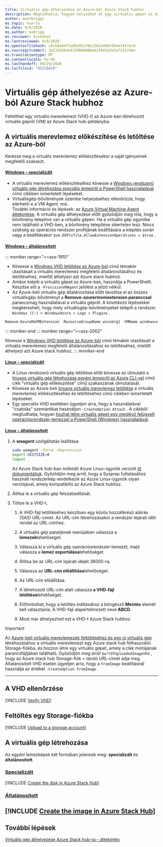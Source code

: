 ```yaml
---
title: Virtuális gép áthelyezése az Azure-ból Azure Stack hubhoz
description: Megtudhatja, hogyan helyezhet át egy virtuális gépet az Azure-ból Azure Stack hub-ra Azure Stack hub-ra.
author: mattbriggs
ms.topic: how-to
ms.date: 9/8/2020
ms.author: mabrigg
ms.reviewer: kivenkat
ms.lastreviewed: 9/8/2020
ms.openlocfilehash: c8c68a64f7a05e03c70e138cb4d8c95da7417ec9
ms.sourcegitcommit: 3e225b30a54159b6b8dbeb2f843a2e5a721b746e
ms.translationtype: MT
ms.contentlocale: hu-HU
ms.lasthandoff: 09/29/2020
ms.locfileid: "91519419"
---
```

# <a name="move-a-vm-from-azure-to-azure-stack-hub"></a>Virtuális gép áthelyezése az Azure-ból Azure Stack hubhoz

Feltölthet egy virtuális merevlemezt (VHD-t) az Azure-ban létrehozott virtuális gépről (VM) az Azure Stack hub-példányba.

## <a name="prepare-and-download-your-vhd-from-azure"></a>A virtuális merevlemez előkészítése és letöltése az Azure-ból

Keresse meg a virtuális merevlemez előkészítésekor a saját igényeinek megfelelő szakaszt.

#### <a name="windows---specialized"></a>[Windows – specializált](#tab/win-spec)

- A virtuális merevlemez előkészítéséhez kövesse a [Windows rendszerű virtuális gép létrehozása speciális lemezről a PowerShell használatával](/azure/virtual-machines/windows/create-vm-specialized#prepare-the-vm) című cikkben ismertetett lépéseket.
- Virtuálisgép-bővítmények üzembe helyezéséhez ellenőrizze, hogy elérhető-e a VM Agent. msi.  
  További információ és lépések: az [Azure Virtual Machine Agent áttekintése](/azure/virtual-machines/extensions/agent-windows). A virtuális gép áthelyezése előtt győződjön meg róla, hogy a bővítmény telepítve van a virtuális gépen. Ha a virtuális gép ügynöke nem található a VHD-ben, a bővítmény telepítése sikertelen lesz. Nincs szükség az operációs rendszer profiljának beállítására a kiépítés során vagy a beállításakor `$vm.OSProfile.AllowExtensionOperations = $true` .

#### <a name="windows---generalized"></a>[Windows – általánosított](#tab/win-gen)

::: moniker range="<=azs-1910"
- Kövesse a [Windows VHD letöltése az Azure-ból](/azure/virtual-machines/windows/download-vhd) című témakör utasításait a virtuális merevlemez megfelelő általánosításához és letöltéséhez, mielőtt áthelyezi azt Azure stack hubhoz.
- Amikor kiépíti a virtuális gépet az Azure-ban, használja a PowerShellt. Készítse elő a `-ProvisionVMAgent` jelölést a jelző nélkül.
- Az Azure-beli virtuális gép általánosítása előtt távolítsa el az összes virtuálisgép-bővítményt a **Remove-azurermvmextension paranccsal** parancsmag használatával a virtuális gépről. A következő lépésekkel megkeresheti, hogy mely virtuálisgép-bővítményeket telepíti a rendszer `Windows (C:) > WindowsAzure > Logs > Plugins` .

```powershell  
Remove-AzureRmVMExtension -ResourceGroupName winvmrg1 -VMName windowsvm -Name "CustomScriptExtension"
```
::: moniker-end
::: moniker range=">=azs-2002"

Kövesse a [Windows VHD letöltése az Azure-ból](/azure/virtual-machines/windows/download-vhd) című témakör utasításait a virtuális merevlemez megfelelő általánosításához és letöltéséhez, mielőtt áthelyezi azt Azure stack hubhoz.
::: moniker-end

#### <a name="linux---specialized"></a>[Linux – specializált](#tab/lin-spec)

- A Linux rendszerű virtuális gép letöltése előtt kövesse az útmutató a [linuxos virtuális gép létrehozása egyéni lemezről az Azure CLI-vel](/azure/virtual-machines/linux/upload-vhd#prepare-the-vm) című cikk "virtuális gép előkészítése" című szakaszának útmutatását.
- Kövesse az Azure-beli [linuxos virtuális merevlemez letöltése](/azure//virtual-machines/windows/download-vhd) a virtuális merevlemez előkészítéséhez és letöltéséhez című cikkben ismertetett lépéseket.
- Egy speciális VHD esetében ügyeljen arra, hogy a használatával "csatolás" szemantikat használjon `-CreateOption Attach` . A cikkből megtudhatja, hogyan [hozhat létre virtuális gépet egy meglévő felügyelt operációsrendszer-lemezzel a PowerShell (Windows) használatával](/azure/virtual-machines/scripts/virtual-machines-powershell-sample-create-vm-from-managed-os-disks).

#### <a name="linux---generalized"></a>[Linux – általánosított](#tab/lin-gen)

1. A **waagent** szolgáltatás leállítása:

   ```bash
   sudo waagent -force -deprovision
   export HISTSIZE=0
   logout
   ```

   Az Azure Stack hub-ban működő Azure Linux-ügynök verzióit [itt dokumentáljuk](../operator/azure-stack-linux.md#azure-linux-agent). Győződjön meg arról, hogy a Sysprep futtatásához használt rendszerkép rendelkezik az Azure Linux-ügynök olyan verziójával, amely kompatibilis az Azure Stack hubhoz.

2. Állítsa le a virtuális gép felszabadítását.

3. Töltse le a VHD-t.

   1. A VHD-fájl letöltéséhez készítsen egy közös hozzáférésű aláírás (SAS) URL-címet. Az URL-cím létrehozásakor a rendszer lejárati időt rendel az URL-címhez.

   1. A virtuális gép paneljének menüjében válassza a **lemezek**lehetőséget.

   1. Válassza ki a virtuális gép operációsrendszer-lemezét, majd válassza a **lemez exportálása**lehetőséget.

   1. Állítsa be az URL-cím lejárati idejét 36000-ra.

   1. Válassza az **URL-cím előállítása**lehetőséget.

   1. Az URL-cím előállítása.

   1. A létrehozott URL-cím alatt válassza **a VHD-fájl letöltése**lehetőséget.

   1. Előfordulhat, hogy a letöltés indításához a böngésző **Mentés** elemét kell választania. A VHD-fájl alapértelmezett neve **ABCD**.

   1. Most már áthelyezheti ezt a VHD-t Azure Stack hubhoz.

> [!IMPORTANT]  
> Az [Azure-beli virtuális merevlemezek feltöltéséhez és egy új virtuális gép](/azure/virtual-machines/scripts/virtual-machines-windows-powershell-upload-generalized-script) létrehozásához a virtuális merevlemezt egy Azure stack hub felhasználói Storage-fiókba, és hozzon létre egy virtuális gépet, amely a cikk mintájának parancsfájljában található. Győződjön meg arról `$urlOfUploadedImageVhd` , hogy az Azure stack hub Storage-fiók + tároló URL-címét adja meg. Általánosított VHD esetén ügyeljen arra, hogy a `FromImage` beállításnál használja az értéket `-CreateOption FromImage` .

---

## <a name="verify-your-vhd"></a>A VHD ellenőrzése

[!INCLUDE [Verify VHD](../includes/user-compute-verify-vhd.md)]

## <a name="upload-to-a-storage-account"></a>Feltöltés egy Storage-fiókba

[!INCLUDE [Upload to a storage account](../includes/user-compute-upload-vhd.md)]

## <a name="create-the-vm"></a>A virtuális gép létrehozása

Az egyéni lemezképek két formában jelennek meg: **specializált** és **általánosított**.

### <a name="specialized"></a>[Specializált](#tab/create-vm-spec)

[!INCLUDE [Create the disk in Azure Stack Hub](../includes/user-compute-create-disk.md)]

### <a name="generalized"></a>[Általánosított](#tab/create-vm-gen)

[!INCLUDE [Create the image in Azure Stack Hub](../includes/user-compute-create-image.md)]
---
## <a name="next-steps"></a>További lépések

[Virtuális gép áthelyezése Azure Stack hub-ra – áttekintés](vm-move-overview.md)

